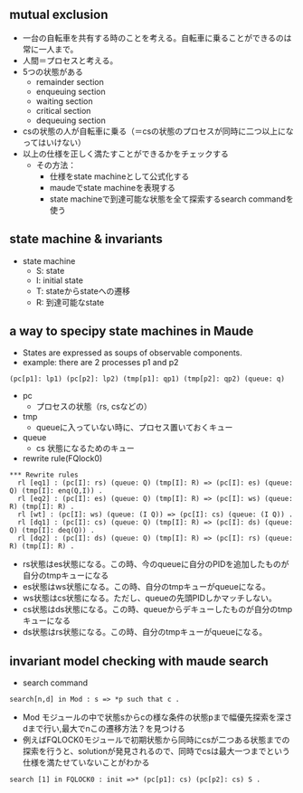## mutual exclusion
* 一台の自転車を共有する時のことを考える。自転車に乗ることができるのは常に一人まで。
* 人間＝プロセスと考える。
* 5つの状態がある
  * remainder section
  * enqueuing section
  * waiting section
  * critical section
  * dequeuing section
* csの状態の人が自転車に乗る（＝csの状態のプロセスが同時に二つ以上になってはいけない）
* 以上の仕様を正しく満たすことができるかをチェックする
  * その方法：
    * 仕様をstate machineとして公式化する
    * maudeでstate machineを表現する
    * state machineで到達可能な状態を全て探索するsearch commandを使う

## state machine & invariants
* state machine
  * S: state
  * I: initial state
  * T: stateからstateへの遷移
  * R: 到達可能なstate

## a way to specipy state machines in Maude
* States are expressed as soups of observable components.
* example: there are 2 processes p1 and p2
```
(pc[p1]: lp1) (pc[p2]: lp2) (tmp[p1]: qp1) (tmp[p2]: qp2) (queue: q)
```
* pc
  * プロセスの状態（rs, csなどの）
* tmp
  * queueに入っていない時に、プロセス置いておくキュー
* queue
  * cs 状態になるためのキュー
* rewrite rule(FQlock0)
```
*** Rewrite rules
  rl [eq1] : (pc[I]: rs) (queue: Q) (tmp[I]: R) => (pc[I]: es) (queue: Q) (tmp[I]: enq(Q,I)) .
  rl [eq2] : (pc[I]: es) (queue: Q) (tmp[I]: R) => (pc[I]: ws) (queue: R) (tmp[I]: R) .
  rl [wt] : (pc[I]: ws) (queue: (I Q)) => (pc[I]: cs) (queue: (I Q)) .
  rl [dq1] : (pc[I]: cs) (queue: Q) (tmp[I]: R) => (pc[I]: ds) (queue: Q) (tmp[I]: deq(Q)) .
  rl [dq2] : (pc[I]: ds) (queue: Q) (tmp[I]: R) => (pc[I]: rs) (queue: R) (tmp[I]: R) .
```
  * rs状態はes状態になる。この時、今のqueueに自分のPIDを追加したものが自分のtmpキューになる
  * es状態はws状態になる。この時、自分のtmpキューがqueueになる。
  * ws状態はcs状態になる。ただし、queueの先頭PIDしかマッチしない。
  * cs状態はds状態になる。この時、queueからデキューしたものが自分のtmpキューになる
  * ds状態はrs状態になる。この時、自分のtmpキューがqueueになる。

## invariant model checking with maude search
* search command
```
search[n,d] in Mod : s => *p such that c . 
```
  * Mod モジュールの中で状態sからcの様な条件の状態pまで幅優先探索を深さdまで行い,最大でnこの遷移方法？を見つける
  * 例えばFQLOCK0モジュールで初期状態から同時にcsが二つある状態までの探索を行うと、solutionが発見されるので、同時でcsは最大一つまでという仕様を満たせていないことがわかる
```
search [1] in FQLOCK0 : init =>* (pc[p1]: cs) (pc[p2]: cs) S .
```